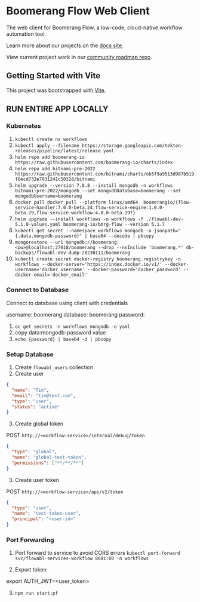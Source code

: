# Boomerang Flow Web Client

The web client for Boomerang Flow, a low-code, cloud-native workflow automation tool.

Learn more about our projects on the [docs site](https://useboomerang.io/docs).

View current project work in our [community roadmap repo](https://github.com/boomerang-io/roadmap).

## Getting Started with Vite

This project was bootstrapped with [Vite](https://github.com/vitejs/vite).

## RUN ENTIRE APP LOCALLY

### Kubernetes

1. `kubectl create ns workflows`
2. `kubectl apply --filename https://storage.googleapis.com/tekton-releases/pipeline/latest/release.yaml`
3. `helm repo add boomerang-io https://raw.githubusercontent.com/boomerang-io/charts/index`
4. `helm repo add bitnami-pre-2022 https://raw.githubusercontent.com/bitnami/charts/eb5f9a9513d987b519f0ecd732e7031241c50328/bitnami`
5. `helm upgrade --version 7.8.8 --install mongodb -n workflows bitnami-pre-2022/mongodb --set mongodbDatabase=boomerang --set mongodbUsername=boomerang`
6. `docker pull docker pull --platform linux/amd64  boomerangio/{flow-service-handler:7.0.0-beta.24,flow-service-engine:1.0.0-beta.79,flow-service-workflow:4.0.0-beta.197}`
7. `helm upgrade --install workflows -n workflows -f ./flowabl-dev-5.1.0-values.yaml boomerang-io/bmrg-flow --version 5.1.7`
8. `kubectl get secret --namespace workflows mongodb -o jsonpath="{.data.mongodb-password}" | base64 --decode | pbcopy`
9. `mongorestore --uri mongodb://boomerang:<pw>@localhost:27018/boomerang --drop --nsInclude 'boomerang.*' db-backups/flowabl-dev-dump-20230111/boomerang`
10. `kubectl create secret docker-registry boomerang.registrykey -n workflows --docker-server='https://index.docker.io/v1/' --docker-username='docker_username' --docker-password='docker_password' --docker-email='docker_email'`

### Connect to Database

Connect to database using client with credentials

username: boomerang
database: boomerang
password:

1. `oc get secrets -n workflows mongodb -o yaml`
2. copy data:mongodb-password value
3. `echo {password} | base64 -d | pbcopy`

### Setup Database

1. Create `flowabl_users` collection
2. Create user

```json
{
  "name": "Tim",
  "email": "tim@test.com",
  "type": "user",
  "status": "active"
}
```

3. Create global token

POST `http://<workflow-service>/internal/debug/token`

```json
{
  "type": "global",
  "name": "global-test-token",
  "permissions": ["**/**/**"]
}
```

3. Create user token

POST `http://<workflow-service>/api/v2/token`

```json
{
  "type": "user",
  "name": "test-token-user",
  "principal": "<user-id>"
}
```

### Port Forwarding

1. Port forward to service to avoid CORS errors
`kubectl port-forward svc/flowabl-services-workflow 8081:80 -n workflows`

2. Export token

export AUTH_JWT=<user_token>

3. `npm run start:pf`

